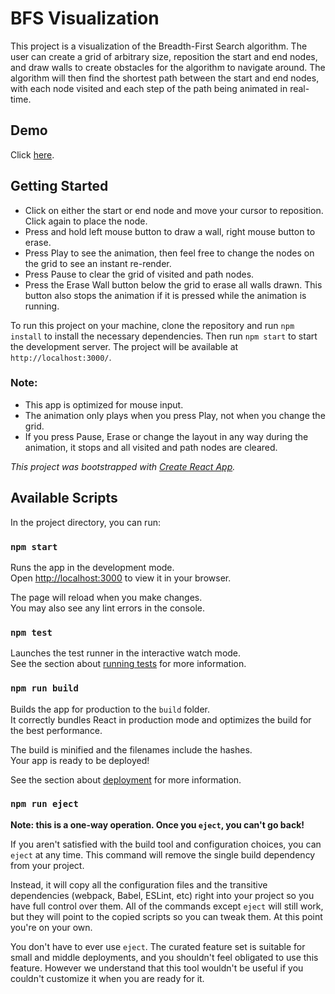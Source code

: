 # BFS Visualization

This project is a visualization of the Breadth-First Search algorithm. The user can create a grid of arbitrary size, 
reposition the start and end nodes, and draw walls to create obstacles for the algorithm to navigate around. 
The algorithm will then find the shortest path between the start and end nodes, 
with each node visited and each step of the path being animated in real-time.

## Demo

Click [here](https://zsoltbanyai.github.io/pathfinding-react/).

## Getting Started

* Click on either the start or end node and move your cursor to reposition. Click again to place the node.
* Press and hold left mouse button to draw a wall, right mouse button to erase.
* Press Play to see the animation, then feel free to change the nodes on the grid to see an instant re-render.
* Press Pause to clear the grid of visited and path nodes.
* Press the Erase Wall button below the grid to erase all walls drawn. This button also stops the animation if it is pressed while the animation is running.


To run this project on your machine, clone the repository and run `npm install` to install the necessary dependencies. Then run `npm start` to start the development server. The project will be available at `http://localhost:3000/`.
  
### Note:

- This app is optimized for mouse input.
- The animation only plays when you press Play, not when you change the grid.
- If you press Pause, Erase or change the layout in any way during the animation, it stops and all visited and path nodes are cleared.


*This project was bootstrapped with [Create React App](https://github.com/facebook/create-react-app).*

## Available Scripts

In the project directory, you can run:

### `npm start`

Runs the app in the development mode.\
Open [http://localhost:3000](http://localhost:3000) to view it in your browser.

The page will reload when you make changes.\
You may also see any lint errors in the console.

### `npm test`

Launches the test runner in the interactive watch mode.\
See the section about [running tests](https://facebook.github.io/create-react-app/docs/running-tests) for more information.

### `npm run build`

Builds the app for production to the `build` folder.\
It correctly bundles React in production mode and optimizes the build for the best performance.

The build is minified and the filenames include the hashes.\
Your app is ready to be deployed!

See the section about [deployment](https://facebook.github.io/create-react-app/docs/deployment) for more information.

### `npm run eject`

**Note: this is a one-way operation. Once you `eject`, you can't go back!**

If you aren't satisfied with the build tool and configuration choices, you can `eject` at any time. This command will remove the single build dependency from your project.

Instead, it will copy all the configuration files and the transitive dependencies (webpack, Babel, ESLint, etc) right into your project so you have full control over them. All of the commands except `eject` will still work, but they will point to the copied scripts so you can tweak them. At this point you're on your own.

You don't have to ever use `eject`. The curated feature set is suitable for small and middle deployments, and you shouldn't feel obligated to use this feature. However we understand that this tool wouldn't be useful if you couldn't customize it when you are ready for it.
